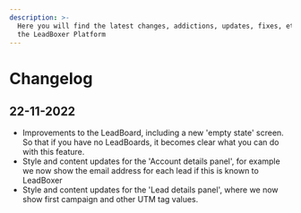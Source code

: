 ```yaml
---
description: >-
  Here you will find the latest changes, addictions, updates, fixes, etc. for
  the LeadBoxer Platform
---
```


# Changelog

## 22-11-2022

* Improvements to the LeadBoard, including a new 'empty state' screen. So that if you have no LeadBoards, it becomes clear what you can do with this feature.
* Style and content updates for the 'Account details panel', for example we now show the email address for each lead if this is known to LeadBoxer
* Style and content updates for the 'Lead details panel', where we now show first campaign and other UTM tag values.&#x20;
